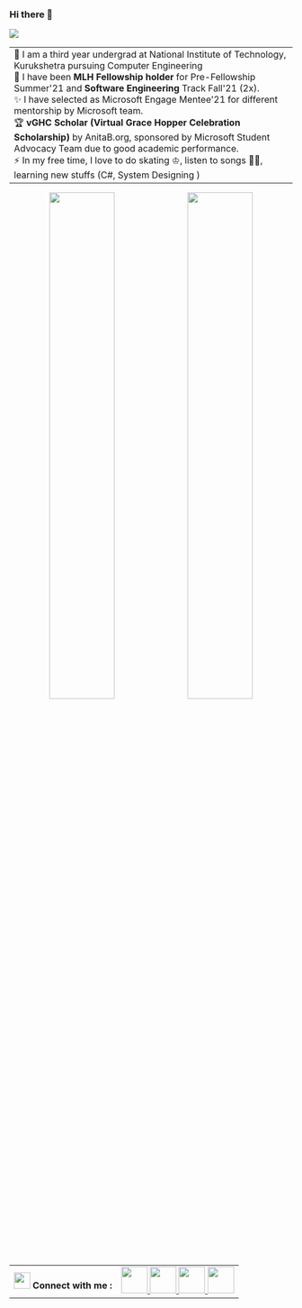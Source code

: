 ### Hi there 👋

<!--
**HumanshuDG/HumanshuDG** is a ✨ _special_ ✨ repository because its `README.md` (this file) appears on your GitHub profile.

Here are some ideas to get you started:

- 🔭 I’m currently working on ...
- 🌱 I’m currently learning ...
- 👯 I’m looking to collaborate on ...
- 🤔 I’m looking for help with ...
- 💬 Ask me about ...
- 📫 How to reach me: ...
- 😄 Pronouns: ...
- ⚡ Fun fact: ...
-->





<img src="https://github.com/hkaur008/hkaur008/blob/main/root/screen-capture%20(5) (1).gif"/>

<table align="center">
<td>  
📝 I am a third year undergrad at National Institute of Technology, Kurukshetra pursuing Computer Engineering <br>
🤞  I have been <strong>MLH Fellowship holder </strong> for Pre-Fellowship Summer'21 and  <strong>Software Engineering </strong> Track Fall'21 (2x). <br>
✨ I have selected as Microsoft Engage Mentee'21 for different mentorship by Microsoft team. <br>
🏆 <strong>vGHC Scholar (Virtual Grace Hopper Celebration Scholarship) </strong>  by AnitaB.org, sponsored by Microsoft Student Advocacy Team due to good academic performance. <br>
⚡ In my free time, I love to do skating ♔, listen to songs 🤘🏼, learning new stuffs (C#, System Designing )</td> <br>
  <table>
  
    
<p align="center">
  <img width="48%" src="https://github-readme-stats.vercel.app/api?username=hkaur008&show_icons=true&theme=jolly" />
  <img width="48%" src="https://github-readme-streak-stats.herokuapp.com/?user=hkaur008&theme=jolly" />
</p>

  <table align="center">
 <th> <img src="https://github.com/TheDudeThatCode/TheDudeThatCode/blob/master/Assets/Hi.gif" width="29px"/> Connect with me  :</th>
  <td>
  <a href="https://www.youtube.com/channel/UCIsECRBRWOalTC51co-tJWg" class="pics"><img src="https://user-images.githubusercontent.com/56452820/132254874-e26c8d79-4821-4f36-9a1e-5f9e78800cde.png" height="47vh">
   <a href="https://www.linkedin.com/in/hargun-k-0b7815194" class="pics"><img src="https://user-images.githubusercontent.com/56452820/132254880-375d3383-f227-4920-a94b-e567592268f8.png" height="47vh">  </a>
  <a href="https://mail.google.com/mail/?view=cm&fs=1&tf=1&to=hargunalone@gmail.com" class="pics"><img src="https://user-images.githubusercontent.com/56452820/132254868-4afe403c-0c88-4023-86c5-23ef0ec7a3f7.png" height="47vh">
    <a href="https://t.me/codefloworg" class="pics">
    <img src="https://user-images.githubusercontent.com/56452820/132254883-582e7361-9f34-49c2-aaca-3927e9978e16.png" height="47vh"></td>
    </table>

